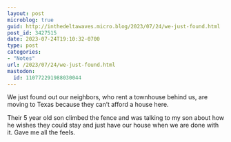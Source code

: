```yaml
---
layout: post
microblog: true
guid: http://inthedeltawaves.micro.blog/2023/07/24/we-just-found.html
post_id: 3427515
date: 2023-07-24T19:10:32-0700
type: post
categories:
- "Notes"
url: /2023/07/24/we-just-found.html
mastodon:
  id: 110772291988030044
---
```

We just found out our neighbors, who rent a townhouse behind us, are moving to Texas because they can’t afford a house here. 

Their 5 year old son climbed the fence and was talking to my son about how he wishes they could stay and just have our house when we are done with it. Gave me all the feels. 
